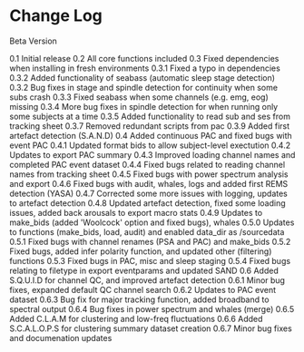 
# Change Log

Beta Version

0.1 Initial release
0.2 All core functions included
0.3 Fixed dependencies when installing in fresh environments
0.3.1 Fixed a typo in dependencies
0.3.2 Added functionality of seabass (automatic sleep stage detection)
0.3.2 Bug fixes in stage and spindle detection for continuity when some subs crash
0.3.3 Fixed seabass when some channels (e.g. emg, eog) missing
0.3.4 More bug fixes in spindle detection for when running only some subjects at a time
0.3.5 Added functionality to read sub and ses from tracking sheet
0.3.7 Removed redundant scripts from pac
0.3.9 Added first artefact detection (S.A.N.D)
0.4 Added continuous PAC and fixed bugs with event PAC
0.4.1 Updated format bids to allow subject-level exectution
0.4.2 Updates to export PAC summary
0.4.3 Improved loading channel names and completed PAC event dataset
0.4.4 Fixed bugs related to reading channel names from tracking sheet
0.4.5 Fixed bugs with power spectrum analysis and export
0.4.6 Fixed bugs with audit, whales, logs and added first REMS detection (YASA)
0.4.7 Corrected some more issues with logging, updates to artefact detection
0.4.8 Updated artefact detection, fixed some loading issues, added back arousals to export macro stats
0.4.9 Updates to make_bids (added 'Woolcock' option and fixed bugs), whales
0.5.0 Updates to functions (make_bids, load, audit) and enabled data_dir as /sourcedata
0.5.1 Fixed bugs with channel renames (PSA and PAC) and make_bids
0.5.2 Fixed bugs, added infer polarity function, and updated other (filtering) functions
0.5.3 Fixed bugs in PAC, misc and sleep staging
0.5.4 Fixed bugs relating to filetype in export eventparams and updated SAND
0.6 Added S.Q.U.I.D for channel QC, and improved artefact detection
0.6.1 Minor bug fixes, expanded default QC channel search
0.6.2 Updates to PAC event dataset
0.6.3 Bug fix for major tracking function, added broadband to spectral output
0.6.4 Bug fixes in power spectrum and whales (merge)
0.6.5 Added C.L.A.M for clustering and low-freq fluctuations
0.6.6 Added S.C.A.L.O.P.S for clustering summary dataset creation
0.6.7 Minor bug fixes and documenation updates